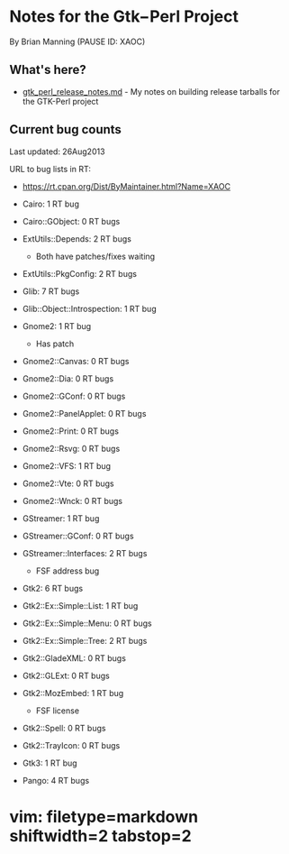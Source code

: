 # Notes for the Gtk−Perl Project #
By Brian Manning (PAUSE ID: XAOC)

## What's here? ##
- [gtk_perl_release_notes.md](https://github.com/cpanxaoc/notes/blob/master/gtk_perl_release_notes.md) - My notes on building release tarballs for the GTK-Perl project

## Current bug counts ##
Last updated: 26Aug2013

URL to bug lists in RT:
- https://rt.cpan.org/Dist/ByMaintainer.html?Name=XAOC

- Cairo: 1 RT bug
- Cairo::GObject: 0 RT bugs
- ExtUtils::Depends: 2 RT bugs
  - Both have patches/fixes waiting
- ExtUtils::PkgConfig: 2 RT bugs
- Glib: 7 RT bugs
- Glib::Object::Introspection: 1 RT bug
- Gnome2: 1 RT bug
  - Has patch
- Gnome2::Canvas: 0 RT bugs
- Gnome2::Dia: 0 RT bugs
- Gnome2::GConf: 0 RT bugs
- Gnome2::PanelApplet: 0 RT bugs
- Gnome2::Print: 0 RT bugs
- Gnome2::Rsvg: 0 RT bugs
- Gnome2::VFS: 1 RT bug
- Gnome2::Vte: 0 RT bugs
- Gnome2::Wnck: 0 RT bugs
- GStreamer: 1 RT bug
- GStreamer::GConf: 0 RT bugs
- GStreamer::Interfaces: 2 RT bugs
  - FSF address bug
- Gtk2: 6 RT bugs
- Gtk2::Ex::Simple::List: 1 RT bug
- Gtk2::Ex::Simple::Menu: 0 RT bugs
- Gtk2::Ex::Simple::Tree: 2 RT bugs
- Gtk2::GladeXML: 0 RT bugs
- Gtk2::GLExt: 0 RT bugs
- Gtk2::MozEmbed: 1 RT bug
  - FSF license
- Gtk2::Spell: 0 RT bugs
- Gtk2::TrayIcon: 0 RT bugs
- Gtk3: 1 RT bug
- Pango: 4 RT bugs



# vim: filetype=markdown shiftwidth=2 tabstop=2
